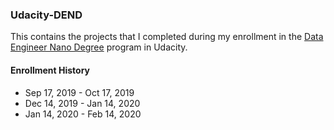 ### Udacity-DEND

This contains the projects that I completed during my enrollment in the [Data Engineer Nano Degree](https://www.udacity.com/course/data-engineer-nanodegree--nd027) program in Udacity.

#### Enrollment History

- Sep 17, 2019 - Oct 17, 2019
- Dec 14, 2019 - Jan 14, 2020
- Jan 14, 2020 - Feb 14, 2020
